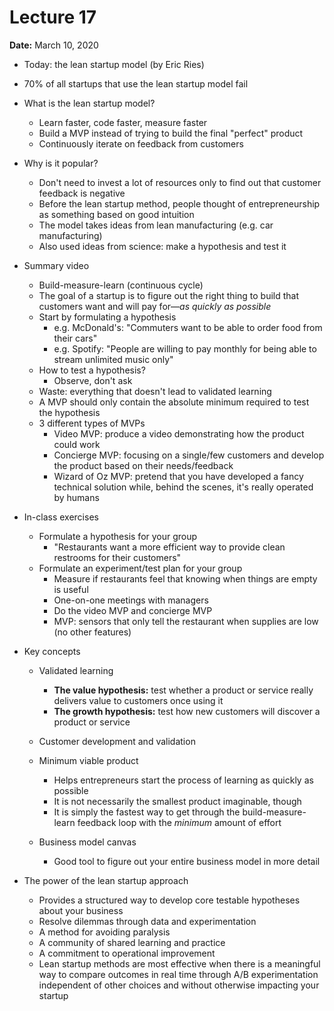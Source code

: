 # Lecture 17

**Date:** March 10, 2020

* Today: the lean startup model (by Eric Ries)
* 70% of all startups that use the lean startup model fail
* What is the lean startup model?
  * Learn faster, code faster, measure faster
  * Build a MVP instead of trying to build the final "perfect" product
  * Continuously iterate on feedback from customers
* Why is it popular?
  * Don't need to invest a lot of resources only to find out that customer feedback is negative
  * Before the lean startup method, people thought of entrepreneurship as something based on good intuition
  * The model takes ideas from lean manufacturing (e.g. car manufacturing)
  * Also used ideas from science: make a hypothesis and test it
* Summary video
  * Build-measure-learn (continuous cycle)
  * The goal of a startup is to figure out the right thing to build that customers want and will pay for—*as quickly as possible*
  * Start by formulating a hypothesis
    * e.g. McDonald's: "Commuters want to be able to order food from their cars"
    * e.g. Spotify: "People are willing to pay monthly for being able to stream unlimited music only"
  * How to test a hypothesis?
    * Observe, don't ask
  * Waste: everything that doesn't lead to validated learning
  * A MVP should only contain the absolute minimum required to test the hypothesis
  * 3 different types of MVPs
    * Video MVP: produce a video demonstrating how the product could work
    * Concierge MVP: focusing on a single/few customers and develop the product based on their needs/feedback
    * Wizard of Oz MVP: pretend that you have developed a fancy technical solution while, behind the scenes, it's really operated by humans
* In-class exercises
  * Formulate a hypothesis for your group
    * "Restaurants want a more efficient way to provide clean restrooms for their customers"
  * Formulate an experiment/test plan for your group
    * Measure if restaurants feel that knowing when things are empty is useful
    * One-on-one meetings with managers
    * Do the video MVP and concierge MVP
    * MVP: sensors that only tell the restaurant when supplies are low (no other features)

* Key concepts

  * Validated learning
    * **The value hypothesis:** test whether a product or service really delivers value to customers once using it
    * **The growth hypothesis:** test how new customers will discover a product or service
  * Customer development and validation
  * Minimum viable product
    * Helps entrepreneurs start the process of learning as quickly as possible
    * It is not necessarily the smallest product imaginable, though
    * It is simply the fastest way to get through the build-measure-learn feedback loop with the *minimum* amount of effort

  * Business model canvas
    * Good tool to figure out your entire business model in more detail

* The power of the lean startup approach
  * Provides a structured way to develop core testable hypotheses about your business
  * Resolve dilemmas through data and experimentation
  * A method for avoiding paralysis
  * A community of shared learning and practice
  * A commitment to operational improvement
  * Lean startup methods are most effective when there is a meaningful way to compare outcomes in real time through A/B experimentation independent of other choices and without otherwise impacting your startup